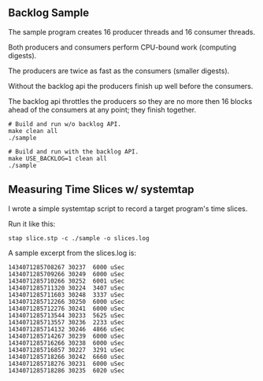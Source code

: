Backlog Sample
----------------------------------------------------------------

The sample program creates 16 producer threads and 16 consumer threads.

Both producers and consumers perform CPU-bound work (computing digests).

The producers are twice as fast as the consumers (smaller digests).

Without the backlog api the producers finish up well before the consumers.

The backlog api throttles the producers so they are no more then 16
blocks ahead of the consumers at any point; they finish together.

    # Build and run w/o backlog API.
    make clean all
    ./sample

    # Build and run with the backlog API.
    make USE_BACKLOG=1 clean all
    ./sample


Measuring Time Slices w/ systemtap
----------------------------------------------------------------

I wrote a simple systemtap script to record a target program's time slices.

Run it like this:

    stap slice.stp -c ./sample -o slices.log

A sample excerpt from the slices.log is:

```
1434071285708267 30237  6000 uSec                                                                 
1434071285709266 30249  6000 uSec                                                                 
1434071285710266 30252  6001 uSec                                                                 
1434071285711320 30224  3407 uSec                                                                 
1434071285711603 30248  3337 uSec                                                                 
1434071285712266 30250  6000 uSec                                                                 
1434071285712276 30241  6000 uSec                                                                 
1434071285713544 30233  5625 uSec                                                                 
1434071285713557 30236  2233 uSec                                                                 
1434071285714132 30246  4866 uSec                                                                 
1434071285714267 30239  6000 uSec                                                                 
1434071285716266 30238  6000 uSec                                                                 
1434071285716857 30227  3291 uSec                                                                 
1434071285718266 30242  6660 uSec                                                                 
1434071285718276 30231  6000 uSec                                                                 
1434071285718286 30235  6020 uSec                                                                 
```
